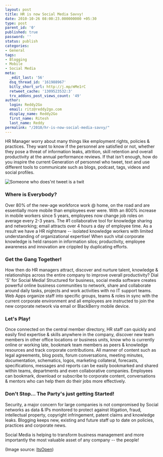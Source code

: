 ```yaml
---
layout: post
title: HR is now Social Media Savvy!
date: 2010-10-26 08:00:23.000000000 +05:30
type: post
parent_id: '0'
published: true
password: ''
status: publish
categories:
- General
tags:
- Blogging
- Mobile
- Social Media
meta:
  _edit_last: '56'
  dsq_thread_id: '161988967'
  bitly_short_url: http://j.mp/mMe1rC
  retweet_cache: '1309523532:3'
  trx_addons_post_views_count: '49'
author:
  login: Reddy2Go
  email: ritz@reddy2go.com
  display_name: Reddy2Go
  first_name: Ritesh
  last_name: Reddy
permalink: "/2010/hr-is-now-social-media-savvy/"
---
```

<p>HR Manager worry about many things like employment rights, policies & practices. They want to know if the personnel are satisfied or not, whether they pose a threat of information leaks, attrition, skill retention and overall productivity at the annual performance reviews. If that isn't enough, how do you inspire the current Generation of personnel who tweet, text and use different tools to communicate such as blogs, podcast, tags, videos and social profiles.</p>
<p><!--more--></p>
<p><img src="/static/2010/10/twitter-twit.jpg" alt="Someone who does'nt tweet is a twit" class="centered" /></p>
<h3>Where is Everybody?</h3>
<p>Over 80% of the new-age workforce work @ home, on the road and are essentially more mobile than employees ever were. With an 800% increase in mobile workers since 5 years, employees now change job roles on average every 2-3 years. The #1 collaborative tool for knowledge sharing and networking; email attracts over 4 hours a day of employee time. As a result we have a HR nightmare -- isolated knowledge workers with limited understanding of organizational expertise! When such vital corporate knowledge is held ransom in information silos; productivity, employee awareness and innovation are crippled by duplicating efforts. </p>
<h3>Get the Gang Together!</h3>
<p>How then do HR managers attract, discover and nurture talent, knowledge & relationships across the entire company to improve overall productivity? Dial 'S' for Social Media! Structured for business, social media software creates powerful online business communities to network, share and collaborate around daily tasks, projects and work activities with no IT support teams. Web Apps organize staff into specific groups, teams & roles in sync with the current corporate environment and all employees are instructed to join the new corporate network via email or BlackBerry mobile device.</p>
<h3>Let's Play!</h3>
<p>Once connected on the central member directory, HR staff can quickly and easily find expertise & skills anywhere in the company, discover new team members in other office locations or business units, know who is currently online or working late, bookmark team members as peers &amp; knowledge resources and track corporate contributions. All manner of content such as legal agreements, blog posts, forum conversations, meeting minutes, documentation, schematics, logos, marketing collateral, forecasts, specifications, messages and reports can be easily bookmarked and shared within teams, departments and even collaborative companies. Employees can bookmark, download or subscribe to corporate content, conversations &amp; mentors who can help them do their jobs more effectively. </p>
<h3>Don't Stop... The Party's just getting Started!</h3>
<p>Security, a major concern for large companies is not compromised by Social networks as data &amp; IPs monitored to protect against litigation, fraud, intellectual property, copyright infringement, patent claims and knowledge leaks. Blogging keeps new, existing and future staff up to date on policies, practices and corporate news.</p>
<p>Social Media is helping to transform business management and more importantly the most valuable asset of any company -- the people!</p>
<p>(Image source: <a href="http://itsopen.co.uk/">ItsOpen</a>)</p>

